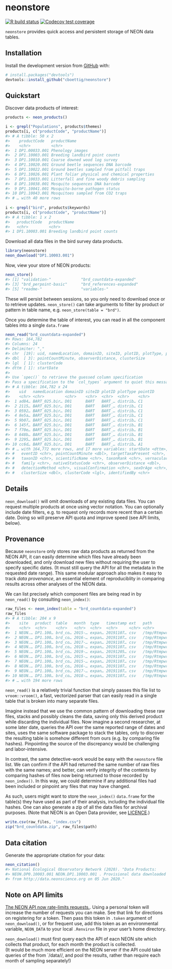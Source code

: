
<!-- README.md is generated from README.Rmd. Please edit that file -->

# neonstore

<!-- badges: start -->

[![R build
status](https://github.com/cboettig/neonstore/workflows/R-CMD-check/badge.svg)](https://github.com/cboettig/neonstore/actions)
[![Codecov test
coverage](https://codecov.io/gh/cboettig/neonstore/branch/master/graph/badge.svg)](https://codecov.io/gh/cboettig/neonstore?branch=master)
<!-- badges: end -->

`neonstore` provides quick access and persistent storage of NEON data
tables.

## Installation

Install the development version from [GitHub](https://github.com/) with:

``` r
# install.packages("devtools")
devtools::install_github("cboettig/neonstore")
```

## Quickstart

Discover data products of interest:

``` r
products <- neon_products()

i <- grepl("Populations", products$themes)
products[i, c("productCode", "productName")]
#> # A tibble: 50 x 2
#>    productCode   productName                                  
#>    <chr>         <chr>                                        
#>  1 DP1.00033.001 Phenology images                             
#>  2 DP1.10003.001 Breeding landbird point counts               
#>  3 DP1.10010.001 Coarse downed wood log survey                
#>  4 DP1.10020.001 Ground beetle sequences DNA barcode          
#>  5 DP1.10022.001 Ground beetles sampled from pitfall traps    
#>  6 DP1.10026.001 Plant foliar physical and chemical properties
#>  7 DP1.10033.001 Litterfall and fine woody debris sampling    
#>  8 DP1.10038.001 Mosquito sequences DNA barcode               
#>  9 DP1.10041.001 Mosquito-borne pathogen status               
#> 10 DP1.10043.001 Mosquitoes sampled from CO2 traps            
#> # … with 40 more rows
 
i <- grepl("bird", products$keywords)
products[i, c("productCode", "productName")]
#> # A tibble: 1 x 2
#>   productCode   productName                   
#>   <chr>         <chr>                         
#> 1 DP1.10003.001 Breeding landbird point counts
```

Download all data files in the bird survey data products.

``` r
library(neonstore)
neon_download("DP1.10003.001")
```

Now, view your store of NEON products:

``` r
neon_store()
#> [1] "validation-"             "brd_countdata-expanded" 
#> [3] "brd_perpoint-basic"      "brd_references-expanded"
#> [5] "readme-"                 "variables-"
```

These will persist between sessions, so you only need to download once
or to retrieve updates. `neon_store()` can take arguments to filter by
product or pattern in table name, e.g. `neon_store(table = "brd")`.

Once you determine the table of interest, you can read in all the
component tables into a single `data.frame`

``` r
neon_read("brd_countdata-expanded")
#> Rows: 164,782
#> Columns: 24
#> Delimiter: ","
#> chr  [19]: uid, namedLocation, domainID, siteID, plotID, plotType, pointID, eventID, targe...
#> dbl  [ 3]: pointCountMinute, observerDistance, clusterSize
#> lgl  [ 1]: clusterCode
#> dttm [ 1]: startDate
#> 
#> Use `spec()` to retrieve the guessed column specification
#> Pass a specification to the `col_types` argument to quiet this message
#> # A tibble: 164,782 x 24
#>    uid   namedLocation domainID siteID plotID plotType pointID
#>    <chr> <chr>         <chr>    <chr>  <chr>  <chr>    <chr>  
#>  1 ad84… BART_025.bir… D01      BART   BART_… distrib… C1     
#>  2 2115… BART_025.bir… D01      BART   BART_… distrib… C1     
#>  3 0592… BART_025.bir… D01      BART   BART_… distrib… C1     
#>  4 8e5a… BART_025.bir… D01      BART   BART_… distrib… C1     
#>  5 9b07… BART_025.bir… D01      BART   BART_… distrib… C1     
#>  6 145f… BART_025.bir… D01      BART   BART_… distrib… B1     
#>  7 f70e… BART_025.bir… D01      BART   BART_… distrib… B1     
#>  8 648b… BART_025.bir… D01      BART   BART_… distrib… B1     
#>  9 2295… BART_025.bir… D01      BART   BART_… distrib… B1     
#> 10 cc6d… BART_025.bir… D01      BART   BART_… distrib… A1     
#> # … with 164,772 more rows, and 17 more variables: startDate <dttm>,
#> #   eventID <chr>, pointCountMinute <dbl>, targetTaxaPresent <chr>,
#> #   taxonID <chr>, scientificName <chr>, taxonRank <chr>, vernacularName <chr>,
#> #   family <chr>, nativeStatusCode <chr>, observerDistance <dbl>,
#> #   detectionMethod <chr>, visualConfirmation <chr>, sexOrAge <chr>,
#> #   clusterSize <dbl>, clusterCode <lgl>, identifiedBy <chr>
```

## Details

`neon_download()` will omit downloads of any existing data files. You
can request multiple products at once using vector notation. You can
optionally include date filters, e.g. to request only records more
recent than a certain date. Doing so will preserve API quota and improve
speed (see API limits, below).

## Provenance

Because `neonstore` only stores raw data products as returned from the
NEON API, it can easily determine which files have already been
downloaded, and only download new files without requiring the user to
specify specific dates. (It must still query the API for all the
metadata in the requested date range). This same modular approach also
makes it easy to track *data provenance*, an essential element of
reproduciblity in comparing results across other analyses of the NEON
data.

We can list precisely which component files are being read in by
`neon_read()` by consulting `neon_index()`:

``` r
raw_files <- neon_index(table = "brd_countdata-expanded")
raw_files
#> # A tibble: 204 x 9
#>    site   product  table   month  type   timestamp ext   path          hash     
#>    <chr>  <chr>    <chr>   <chr>  <chr>  <chr>     <chr> <chr>         <chr>    
#>  1 NEON.… DP1.100… brd_co… 2015-… expan… 20191107… csv   /tmp/Rtmpwrk… hash://m…
#>  2 NEON.… DP1.100… brd_co… 2016-… expan… 20191107… csv   /tmp/Rtmpwrk… hash://m…
#>  3 NEON.… DP1.100… brd_co… 2017-… expan… 20191107… csv   /tmp/Rtmpwrk… hash://m…
#>  4 NEON.… DP1.100… brd_co… 2018-… expan… 20191107… csv   /tmp/Rtmpwrk… hash://m…
#>  5 NEON.… DP1.100… brd_co… 2019-… expan… 20191205… csv   /tmp/Rtmpwrk… hash://m…
#>  6 NEON.… DP1.100… brd_co… 2015-… expan… 20191107… csv   /tmp/Rtmpwrk… hash://m…
#>  7 NEON.… DP1.100… brd_co… 2015-… expan… 20191107… csv   /tmp/Rtmpwrk… hash://m…
#>  8 NEON.… DP1.100… brd_co… 2016-… expan… 20191107… csv   /tmp/Rtmpwrk… hash://m…
#>  9 NEON.… DP1.100… brd_co… 2017-… expan… 20191107… csv   /tmp/Rtmpwrk… hash://m…
#> 10 NEON.… DP1.100… brd_co… 2018-… expan… 20191107… csv   /tmp/Rtmpwrk… hash://m…
#> # … with 194 more rows
```

`neon_read()` is a relatively trivial function that simply passes this
file list to `vroom::vroom()`, a fast, vectorized parser that can easily
read in a single table that is broken into many separate files.

Imagine instead that we use the common pattern of downloading these raw
files, stacks and possibly cleans the data, saving only this derived
product while discarding the individual files. Now imagine a second
researcher, at some later date, queries the API over the same reported
range of dates and sites, uses the same software package to stack the
tables, only to discover the resulting table is somehow different from
ours (e.g. by comparing file hashes). Pinpointing the source of the
discrepancy would be challenging and labor-intensive.

In contrast, the same detective-work would be easy with the `neonstore`
file list. We can confirm if the API had returned the same number of raw
files with the same names; and better, can verify integrity of the
contents by comparing hashes of files now being returned to those
recorded by `neon_index()`. In this way, we could determine if any
additional files had been included or pinpoint any files that may have
changed.

As such, users might want to store the `neon_index()` `data.frame` for
the table(s) they have used as part of their analysis, including the
individual file hashes. One can also generate a zip of all the data
files for archival purposes. (Note that NEON is an Open Data provider,
see
[LICENCE](https://www.neonscience.org/data/about-data/data-policies).)

``` r
write.csv(raw_files, "index.csv")
zip("brd_countdata.zip", raw_files$path)
```

## Data citation

Generate the appropriate citation for your data:

``` r
neon_citation()
#> National Ecological Observatory Network (2020). "Data Products:
#> NEON.DP0.10003.001 NEON.DP1.10003.001 . Provisional data downloaded
#> from http://data.neonscience.org on 05 Jun 2020."
```

## Note on API limits

[The NEON API now rate-limits
requests.](https://data.neonscience.org/data-api/rate-limiting/#api-tokens).
Using a personal token will increase the number of requests you can
make. See that link for directions on registering for a token. Then pass
this token in `.token` argument of `neon_download()`, or for frequent
use, add this token as an environmental variable, `NEON_DATA` to your
local `.Renviron` file in your user’s home directory.

`neon_download()` must first query each the API of eacn NEON site which
collects that product, for each month the product is collected.  
(It would be much more efficient on the NEON server if the API could
take queries of the from \`/data/<product>/<site>, and pool the results,
rather than require each month of sampling separately\!)
